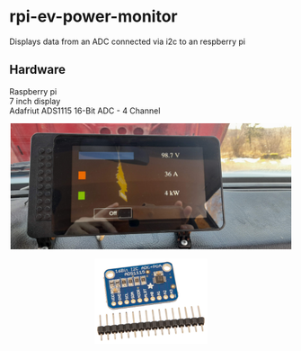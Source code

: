 # rpi-ev-power-monitor

Displays data from an ADC connected via i2c to an respberry pi

## Hardware
Raspberry pi \
7 inch display \
Adafriut ADS1115 16-Bit ADC - 4 Channel

<p align="center">
  <img src="images/dash_computer.jpg" width = "500"/>
</p>

<p align="center">
  <img src="images/adc.jpg" width = "200"/>
</p>




